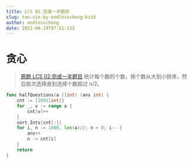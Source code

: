 ```yaml
---
title: LCS 02.完成一半题目
slug: tan-xin-by-endlesscheng-kz1d
author: endlesscheng
date: 2021-06-19T07:51:13Z
---
```

# 贪心
 
> [原题 LCS 02.完成一半题目](https://leetcode.cn/problems/WqXACV)
统计每个数的个数，按个数从大到小排序，然后依次选择直到选择个数超过 $n/2$。

```go
func halfQuestions(a []int) (ans int) {
	cnt := [1001]int{}
	for _, v := range a {
		cnt[v]++
	}
	sort.Ints(cnt[:])
	for i, n := 1000, len(a)/2; n > 0; i-- {
		ans++
		n -= cnt[i]
	}
	return
}
```
